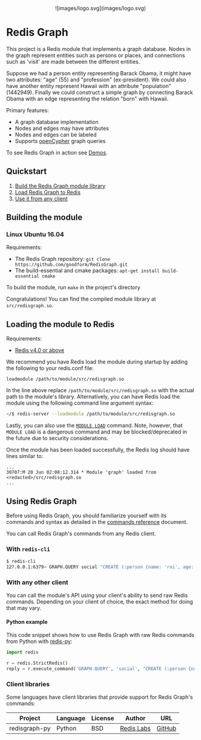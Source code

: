 
<center>![images/logo.svg](images/logo.svg)</center>

# Redis Graph

This project is a Redis module that implements a graph database. Nodes in the graph represent entities such as persons or places, and connections such as 'visit' are made between the different entities.

Suppose we had a person entity representing Barack Obama, it might have two attributes: "age" (55) and "profession" (ex-president). We could also have another entity represent Hawaii with an attribute "population" (1442949). Finally we could construct a simple graph by connecting Barack Obama with an edge representing the relation "born" with Hawaii.

Primary features:

* A graph database implementation
* Nodes and edges may have attributes
* Nodes and edges can be labeled
* Supports [openCypher](http://www.opencypher.org/) graph queries

To see Redis Graph in action see [Demos](https://github.com/goodform/RedisGraph/tree/master/demo).

## Quickstart

1. [Build the Redis Graph module library](#building-the-module)
2. [Load Redis Graph to Redis](#loading-the-module-to-redis)
3. [Use it from any client](#using-redis-graph)

## Building the module

### Linux Ubuntu 16.04

Requirements:

* The Redis Graph repository: `git clone https://github.com/goodform/RedisGraph.git`
* The build-essential and cmake packages: `apt-get install build-essential cmake`

To build the module, run `make` in the project's directory

Congratulations! You can find the compiled module library at `src/redisgraph.so`.

## Loading the module to Redis

Requirements:

* [Redis v4.0 or above](https://redis.io/download)

We recommend you have Redis load the module during startup by adding the following to your redis.conf file:

```
loadmodule /path/to/module/src/redisgraph.so
```

In the line above replace `/path/to/module/src/redisgraph.so` with the actual path to the module's library. Alternatively, you can have Redis load the module using the following command line argument syntax:

```sh
~/$ redis-server --loadmodule /path/to/module/src/redisgraph.so
```

Lastly, you can also use the [`MODULE LOAD`](http://redis.io/commands/module-load) command. Note, however, that `MODULE LOAD` is a dangerous command and may be blocked/deprecated in the future due to security considerations.

Once the module has been loaded successfully, the Redis log should have lines similar to:

```
...
30707:M 20 Jun 02:08:12.314 * Module 'graph' loaded from <redacted>/src/redisgraph.so
...
```

## Using Redis Graph

Before using Redis Graph, you should familiarize yourself with its commands and syntax as detailed in the
[commands reference](commands.md) document.

You can call Redis Graph's commands from any Redis client.

### With `redis-cli`

```sh
$ redis-cli
127.0.0.1:6379> GRAPH.QUERY social "CREATE (:person {name: 'roi', age: 32, gender: 'male', status: 'married'})"
```

### With any other client

You can call the module's API using your client's ability to send raw Redis commands. Depending on your client of
choice, the exact method for doing that may vary.

#### Python example

This code snippet shows how to use Redis Graph with raw Redis commands from Python with
[redis-py](https://github.com/andymccurdy/redis-py):

```python
import redis

r = redis.StrictRedis()
reply = r.execute_command('GRAPH.QUERY', 'social', "CREATE (:person {name:'roi', age:32, gender:'male', status:'married')")
```

### Client libraries

Some languages have client libraries that provide support for Redis Graph's commands:

| Project | Language | License | Author | URL |
| ------- | -------- | ------- | ------ | --- |
| redisgraph-py | Python | BSD | [Redis Labs](https://redislabs.com) | [GitHub](https://github.com/swilly22/redisgraph-py) |
